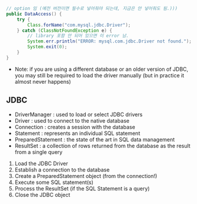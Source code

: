 ```java
// option 임 (예전 버전이면 필수로 넣어줘야 되는데, 지금은 안 넣어줘도 됨.)))
public DataAccess() {
	try {
        Class.forName("com.mysql.jdbc.Driver");
    } catch (ClassNotFoundException e) {
    	// library 포함 안 되어 있으면 이 error 남.
        System.err.println("ERROR: mysql.com.jdbc.Driver not found.");
        System.exit(0);
    }
}
```
 - Note: if you are using a different database or an older version of JDBC, you  may still be required to load the driver manually (but in practice it almost never happens)


## JDBC
- DriverManager : used to load or select JDBC drivers 
- Driver : used to connect to the native database 
- Connection : creates a session with the database 
- Statement : represents an individual SQL statement 
- PreparedStatement : the state of the art in SQL data management 
- ResultSet : a collection of rows returned from the database as the result from a single query

1. Load the JDBC Driver 
2. Establish a connection to the database 
3. Create a PreparedStatement object (from the connection!) 
4. Execute some SQL statement(s) 
5. Process the ResultSet (if the SQL Statement is a query) 
6. Close the JDBC object